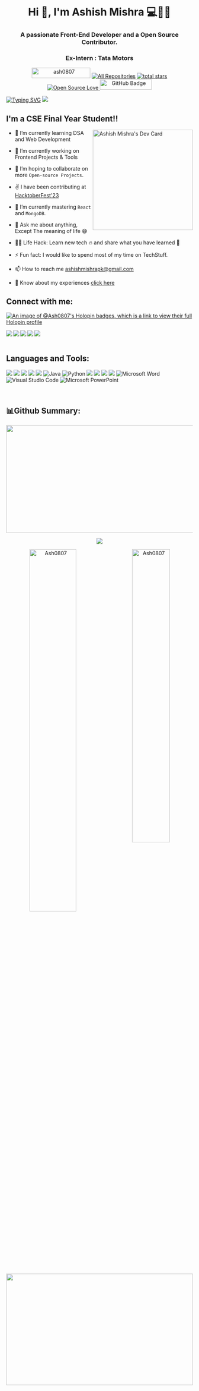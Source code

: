  <h1 align="center">Hi 👋, I'm Ashish Mishra  💻👨‍💻</h1>
<h3 align="center">A passionate Front-End Developer and a Open Source Contributor.</h3>
<h3 align="center">Ex-Intern : Tata Motors</h3>



<p align="center"> 
  <img src="https://komarev.com/ghpvc/?username=ash0807&label=Profile%20views&color=0e75b6&style=flat" width="158" height="28" alt="ash0807"/>
 <a href="https://github.com/Ash0807?tab=repositories"><img alt="All Repositories" title="All Repositories" src="https://custom-icon-badges.herokuapp.com/badge/-All%20Repos-2962FF?style=for-the-badge&logoColor=white&logo=repo"/></a>  
  
  
  <a href="https://github.com/Ash0807?tab=repositories&sort=stargazers">
    <img alt="total stars" title="Total stars on GitHub" src="https://custom-icon-badges.herokuapp.com/badge/dynamic/json?logo=star&color=55960c&labelColor=488207&label=Stars&style=for-the-badge&query=%24.stars&url=https://api.github-star-counter.workers.dev/user/Ash0807"/></a>

  
  <a href="https://github.com/Ash0807?tab=repositories&sort=forks">
  <img alt="Open Source Love" src="https://img.shields.io/badge/dynamic/json?logo=github&label=GitHub%20Forks&style=for-the-badge&query=%24.forks&url=https://api.github-star-counter.workers.dev/user/Ash0807" > </a>
  <img src="https://img.shields.io/github/followers/Ash0807?label=Followers&style=social" width="140" height="28" alt="GitHub Badge"> 
</p>



[![Typing SVG](https://readme-typing-svg.herokuapp.com?font=comfortaa&bg_color=0D1117&size=31&width=1150&lines=Hi,+I'm+Ashish+Mishra+and+Welcome+to+my+GitHub+Profile!..+🙏✌;Nice+to+meet+you...👍✌😎)](https://github.com/ash0807)
![](https://github.com/halfrost/halfrost/blob/master/icons/header_1.png)


## I'm a CSE Final Year Student!!
<a href="https://app.daily.dev/DailyDevTips"><img src="https://api.daily.dev/devcards/c4162d8841f045cdb44d513d43db05bf.png?r=u7e"  width="270" align="right" alt="Ashish Mishra's Dev Card"/></a>

- 🌱 I’m currently learning DSA and Web Development
  
- 🔭 I’m currently working on Frontend Projects & Tools

- 👯 I’m hoping to collaborate on more `Open-source Projects`.

- ✌️ I have been contributing at [HacktoberFest'23](https://www.holopin.io/@ash0807#)

- 🌱 I’m currently mastering `React` and `MongoDB`.

- 💬 Ask me about anything, Except The meaning of life :sweat_smile:

- 👨‍💻 Life Hack: Learn new tech :fire: and share what you have learned :tada:

- ⚡ Fun fact: I would like to spend most of my time on TechStuff.
  
- 📫 How to reach me ashishmishrapk@gmail.com
  
- 📑 Know about my experiences [click here](https://drive.google.com/file/d/1D00GXyy5DkZB7S5vSs0ykSCELMksU8PU/view?usp=sharing) <br>


## Connect with me:

<a> [![An image of @Ash0807's Holopin badges, which is a link to view their full Holopin profile](https://holopin.me/Ash0807)](https://holopin.io/@Ash00807)</a>

<a href="https://www.linkedin.com/in/ashish-mishra-legend/">
  <img align="left"  src="https://img.shields.io/badge/LinkedIn-0077B5?style=for-the-badge&logo=linkedin&logoColor=white" />
  </a>
  
<a href="mailto :ashishmishrapk@gmail.com">
    <img align="left" src="https://img.shields.io/badge/Gmail-D14836?style=for-the-badge&logo=gmail&logoColor=white" />
  </a>
  
  <a href="https://www.codechef.com/users/ashish_826">
 <img align="left" src="https://img.shields.io/badge/Codechef-%23B92B27.svg?&style=for-the-badge&logo=Codechef&logoColor=white" />
 </a>

 <a href="https://www.codingninjas.com/studio/profile/AshWarrior0801">
 <img align="left" src="https://img.shields.io/badge/Coding%20Ninjas-DD6620.svg?style=for-the-badge&logo=Coding-Ninjas&logoColor=white" />
 </a>
 
<a href="https://auth.geeksforgeeks.org/user/legendinfamous111">
 <img align="left" src="https://img.shields.io/badge/GeeksforGeeks-gray?style=for-the-badge&logo=geeksforgeeks&logoColor=35914c" />
 </a>
<br>
<br>
 

## Languages and Tools:

![](https://img.shields.io/badge/HTML5-E34F26?style=for-the-badge&logo=html5&logoColor=white)
![](https://img.shields.io/badge/CSS3-1572B6?style=for-the-badge&logo=css3&logoColor=white)
![](https://img.shields.io/badge/JavaScript-F7DF1E?style=for-the-badge&logo=javascript&logoColor=black)
![](https://img.shields.io/badge/C-00599C?style=for-the-badge&logo=c&logoColor=white)
![](https://img.shields.io/badge/C%2B%2B-00599C?style=for-the-badge&logo=c%2B%2B&logoColor=white)
![Java](https://img.shields.io/badge/java-%23ED8B00.svg?style=for-the-badge&logo=openjdk&logoColor=white)
![Python](https://img.shields.io/badge/python-3670A0?style=for-the-badge&logo=python&logoColor=ffdd54)
![](https://img.shields.io/badge/GitHub-100000?style=for-the-badge&logo=github&logoColor=white)
![](https://img.shields.io/badge/Git-F05032?style=for-the-badge&logo=git&logoColor=white)
![](https://img.shields.io/badge/Canva-%2320C4CB.svg?&style=for-the-badge&logo=Canva&logoColor=white)
![](https://img.shields.io/badge/MySQL-005C84?style=for-the-badge&logo=mysql&logoColor=white)
![Microsoft Word](https://img.shields.io/badge/Microsoft_Word-2B579A?style=for-the-badge&logo=microsoft-word&logoColor=white)
![Visual Studio Code](https://img.shields.io/badge/Visual%20Studio%20Code-0078d7.svg?style=for-the-badge&logo=visual-studio-code&logoColor=white)
![Microsoft PowerPoint](https://img.shields.io/badge/Microsoft_PowerPoint-B7472A?style=for-the-badge&logo=microsoft-powerpoint&logoColor=white)

<br>

## 📊Github Summary: 

<p><a href="https://quine.sh?utm_source=widgets&utm_campaign=Ash0807"><img align="center" height="290" width="150%" src="https://stats.quine.sh/Ash0807/github?theme=dark"/></a>

<div id="github_stats" align="center">
 
![](https://github-readme-streak-stats.herokuapp.com/?user=Ash0807&theme=highcontrast&hide_border=false)<br/>

<a href="#Ash0807-title">
<img width="50%" src="https://github-readme-stats.vercel.app/api?username=Ash0807&show_icons=true&title_color=18d26e&icon_color=18d26e&text_color=ffffff&bg_color=040404&border_color=18d26e" alt="Ash0807" align="left" />
</a>

<a href="#Ash0807-title">
<img width="45%" src="https://github-readme-stats.vercel.app/api/top-langs/?username=Ash0807&title_color=18d26e&text_color=ffffff&bg_color=040404&langs_count=8&layout=compact&border_color=18d26e" alt="Ash0807" align="right" />
</a>

</div>
<p align = "center">
  <img width = "100%" height ="300" src="https://github-profile-summary-cards.vercel.app/api/cards/profile-details?username=Ash0807&theme=github_dark" /></a>
</p>


